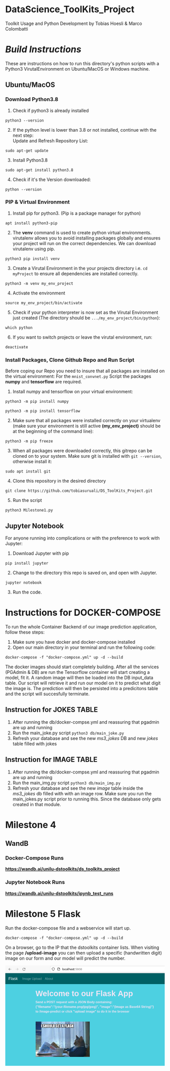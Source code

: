 # **DataScience_ToolKits_Project**

Toolkit Usage and Python Development by Tobias Hoesli & Marco Colombatti

# *Build Instructions* 

These are instructions on how to run this directory's python scripts with a Python3 VirutalEnvironment on Ubuntu/MacOS or Windows machine.

## **Ubuntu/MacOS**
### **Download Python3.8**

1. Check if python3 is already installed

````
python3 --version
````

2. If the python level is lower than 3.8 or not installed, continue with the next step:  
Update and Refresh Repository List:

```
sudo apt-get update
```
3. Install Python3.8

```
sudo apt-get install python3.8
```

4. Check if it's the Version downloaded:
```
python --version
```

### **PIP & Virtual Environment**
1. Install pip for python3. (Pip is a package manager for python)
```
apt install python3-pip
``` 
2. The **venv** command is used to create python virtual environments. virutalenv allows you to avoid installing packages globally and ensures your project will run on the correct dependencies.
We can download virutalenv using pip.

```
python3 pip install venv
```
3. Create a Virutal Environment in the your projects directory i.e. `cd myProject` to ensure all dependencies are installed correctly.

```
python3 -m venv my_env_project
```

4. Activate the environment

```
source my_env_project/bin/activate
```

5. Check if your python interpreter is now set as the Virutal Environment just created (The directory should be `.../my_env_project/bin/python`):

```
which python 
```

6. If you want to switch projects or leave the virutal environment, run:
```
deactivate
```

### **Install Packages, Clone Github Repo and Run Script**

Before coping our Repo you need to insure that all packages are installed on the virtual environment:
For the `mnist_convnet.py` Script the packages **numpy** and **tensorflow** are required.

1.  Install numpy and tensorflow on your virtual environment:
```
python3 -m pip install numpy
```
```
python3 -m pip install tensorflow
```

2. Make sure that all packages were installed correctly on your virtualenv (make sure your environment is still active **(my_env_project)** should be at the beginning of the command line):
```
python3 -m pip freeze
```

3. When all packages were downloaded correctly, this gitrepo can be cloned on to your system. Make sure git is installed with `git --version`, otherwise install it:

```
sudo apt install git
```
4. Clone this repository in the desired directory

```
git clone https://github.com/tobiasuruali/DS_ToolKits_Project.git
```

5. Run the script

```
python3 Milestone1.py
```

## **Jupyter Notebook**
For anyone running into complications or with the preference to work with Jupyter:

1. Download Jupyter with pip

```
pip install jupyter
```

2. Change to the directory this repo is saved on, and open with Jupyter. 

```
jupyter notebook
```

3. Run the code.


# **Instructions for DOCKER-COMPOSE**
To run the whole Container Backend of our image prediction application, follow these steps:
   1. Make sure you have docker and docker-compose installed
   2. Open our main directory in your terminal and run the following code:
 ````
docker-compose -f "docker-compose.yml" up -d --build 
 ````
The docker images should start completely building. After all the services (PGAdmin & DB) are run the Tensorflow container will start creating a model, fit it. A random image will then be loaded into the DB input_data table. Our script will retrieve it and run our model on it to predict what digit the image is.
The prediction will then be persisted into a predicitons table and the script will succesfully terminate. 


## **Instruction for JOKES TABLE**
1. After running the db/docker-compse.yml and reassuring that pgadmin are up and running
2. Run the main_joke.py script ```python3 db/main_joke.py```
3. Refresh your database and see the new *ms3_jokes* DB and new *jokes* table filled with jokes

## **Instruction for IMAGE TABLE**
1. After running the db/docker-compse.yml and reassuring that pgadmin are up and running
2. Run the main_img.py script ```python3 db/main_img.py```
3. Refresh your database and see the new *image* table inside the *ms3_jokes* db filled with with an image row. Make sure you run the main_jokes.py script prior to running this. Since the database only gets created in that module.

# Milestone 4

## WandB

### Docker-Compose Runs
**https://wandb.ai/unilu-dstoolkits/ds_toolkits_project**


### Jupyter Notebook Runs
**https://wandb.ai/unilu-dstoolkits/ipynb_test_runs**

# Milestone 5 Flask  

Run the docker-compose file and a webservice will start up. 

```
docker-compose -f "docker-compose.yml" up -d --build
```



On a browser, go to the IP that the dstoolkits container lists.
When visiting the page **/upload-image** you can then upload a specific (handwritten digit) image on our form and our model will predict the number.

![Starting Page](https://github.com/tobiasuruali/DS_ToolKits_Project/blob/3ca32159641d84f85fae652b5878042d2b071587/Milestone_Reports/images/starting_page.PNG)


